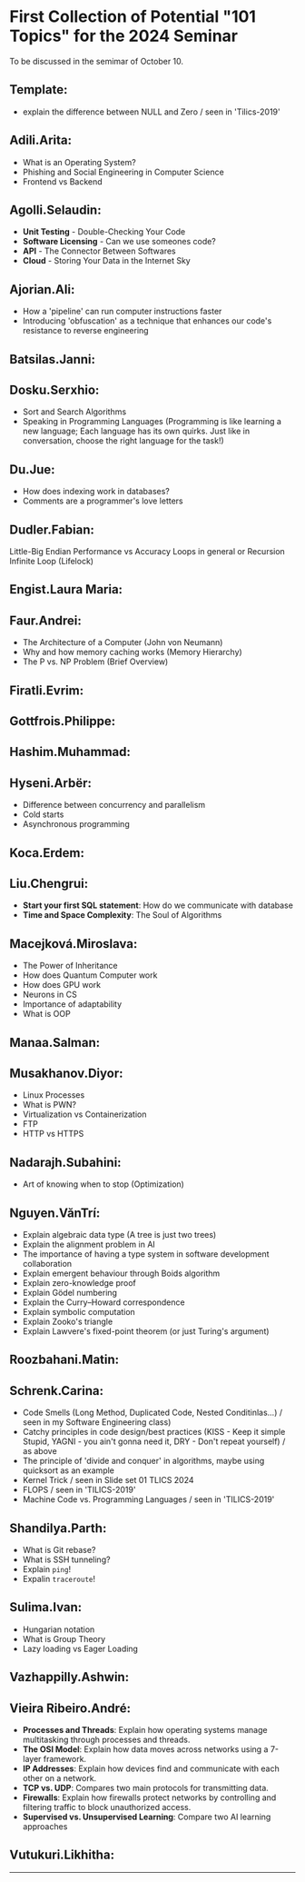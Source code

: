 # First Collection of Potential "101 Topics" for the 2024 Seminar

To be discussed in the semimar of October 10.

## Template:

- explain the difference between NULL and Zero / seen in 'Tilics-2019'


## Adili.Arita:
- What is an Operating System?
- Phishing and Social Engineering in Computer Science
- Frontend vs Backend


## Agolli.Selaudin:
- **Unit Testing** - Double-Checking Your Code
- **Software Licensing** - Can we use someones code?
- **API** - The Connector Between Softwares
- **Cloud** - Storing Your Data in the Internet Sky

## Ajorian.Ali:
-  How a 'pipeline' can run computer instructions faster
- Introducing 'obfuscation' as a technique that enhances our code's resistance to reverse engineering

## Batsilas.Janni:


## Dosku.Serxhio:

- Sort and Search Algorithms
- Speaking in Programming Languages (Programming is like learning a new language; Each language has its own quirks. Just like in conversation, choose the right language for the task!)



## Du.Jue:

- How does indexing work in databases? 
- Comments are a programmer's love letters

## Dudler.Fabian:

Little-Big Endian
Performance vs Accuracy
Loops in general or Recursion
Infinite Loop (Lifelock)


## Engist.Laura Maria:


## Faur.Andrei:

- The Architecture of a Computer (John von Neumann) 
- Why and how memory caching works (Memory Hierarchy) 
- The P vs. NP Problem (Brief Overview) 


## Firatli.Evrim:


## Gottfrois.Philippe:


## Hashim.Muhammad:


## Hyseni.Arbër:
- Difference between concurrency and parallelism
- Cold starts
- Asynchronous programming

## Koca.Erdem:


## Liu.Chengrui:
- **Start your first SQL statement**: How do we communicate with database
- **Time and Space Complexity**: The Soul of Algorithms


## Macejková.Miroslava:  
  - The Power of Inheritance
  - How does Quantum Computer work
  - How does GPU work
  - Neurons in CS
  - Importance of adaptability
  - What is OOP

## Manaa.Salman:


## Musakhanov.Diyor:
- Linux Processes 
- What is PWN?
- Virtualization vs Containerization
- FTP
- HTTP vs HTTPS

## Nadarajh.Subahini:
- Art of knowing when to stop (Optimization) 

## Nguyen.VănTrí:
- Explain algebraic data type (A tree is just two trees)
- Explain the alignment problem in AI
- The importance of having a type system in software development collaboration
- Explain emergent behaviour through Boids algorithm
- Explain zero-knowledge proof
- Explain Gödel numbering
- Explain the Curry–Howard correspondence
- Explain symbolic computation
- Explain Zooko's triangle
- Explain Lawvere's fixed-point theorem (or just Turing's argument)

## Roozbahani.Matin:


## Schrenk.Carina:
- Code Smells (Long Method, Duplicated Code, Nested Conditinlas...) / seen in my Software Engineering class)
- Catchy principles in code design/best practices (KISS - Keep it simple Stupid, YAGNI - you ain't gonna need it, DRY - Don't repeat yourself) / as above
- The principle of 'divide and conquer' in algorithms, maybe using quicksort as an example
- Kernel Trick / seen in Slide set 01 TLICS 2024
- FLOPS / seen in 'TILICS-2019' 
- Machine Code vs. Programming Languages / seen in 'TILICS-2019' 

## Shandilya.Parth:

- What is Git rebase?
- What is SSH tunneling?
- Explain `ping`!
- Expalin `traceroute`!

## Sulima.Ivan:

- Hungarian notation
- What is Group Theory
- Lazy loading vs Eager Loading

## Vazhappilly.Ashwin:


## Vieira Ribeiro.André:
- **Processes and Threads**: Explain how operating systems manage multitasking through processes and threads. 
- **The OSI Model**: Explain how data moves across networks using a 7-layer framework.
- **IP Addresses**: Explain how devices find and communicate with each other on a network.
- **TCP vs. UDP**: Compares two main protocols for transmitting data.
- **Firewalls**: Explain how firewalls protect networks by controlling and filtering traffic to block unauthorized access.
- **Supervised vs. Unsupervised Learning**: Compare two AI learning approaches

## Vutukuri.Likhitha:

---
